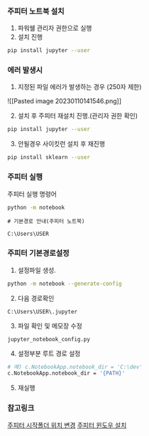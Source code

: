 

### 주피터 노트북 설치

1. 파워쉘 관리자 권한으로 실행
2. 설치 진행

```bash
pip install jupyter --user
```

### 에러 발생시

1. 지정된 파일 에러가 발생하는 경우 (250자 제한)

![[Pasted image 20230110141546.png]]		  

2. 설치 후 주피터 재설치 진행.(관리자 권한 확인)

```bash
pip install jupyter --user
```


3. 안될경우  사이킷런 설치 후 재진행

```bash
pip install sklearn --user
```

### 주피터 실행

주피터 실행 명령어

```bash
python -m notebook
```

```text
# 기본경로 안내(주피터 노트북)

C:\Users\USER

```

### 주피터 기본경로설정

1. 설정파일 생성.

```bash
python -m notebook --generate-config
``` 

2. 다음 경로확인

```text
C:\Users\USER\.jupyter 
```


3. 파일 확인 및 메모장 수정

```text
jupyter_notebook_config.py
```

4. 설정부분 루트 경로 설정

```bash
# 예) c.NotebookApp.notebook_dir = 'C:\dev'
c.NotebookApp.notebook_dir = '{PATH}'
```

5. 재실행


### 참고링크

[주피터 시작폴더 위치 변경](https://takeheed.tistory.com/2)
[주피터 윈도우 설치](https://zidarn87.tistory.com/314)
